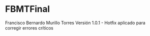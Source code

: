 # FBMTFinal
Francisco Bernardo Murillo Torres
Versión 1.0.1 - Hotfix aplicado para corregir errores críticos
